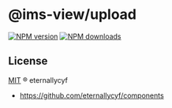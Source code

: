 # @ims-view/upload

[![NPM version][version-image]][version-url] [![NPM downloads][download-image]][download-url]

## License

[MIT](../../LICENSE) ® eternallycyf

<!-- npm url -->

[version-image]: http://img.shields.io/npm/v/@ims-view/upload.svg?color=deepgreen&label=latest
[version-url]: http://npmjs.org/package/@ims-view/upload
[download-image]: https://img.shields.io/npm/dm/@ims-view/upload.svg
[download-url]: https://npmjs.org/package/@ims-view/upload

<!-- repo url -->

- https://github.com/eternallycyf/components
